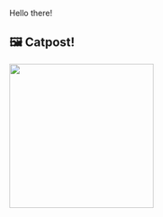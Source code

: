 Hello there!



## 🖼️ Catpost!

<sub>
    <img src="https://cdn2.thecatapi.com/images/1dm.png" height="256">
</sub>

